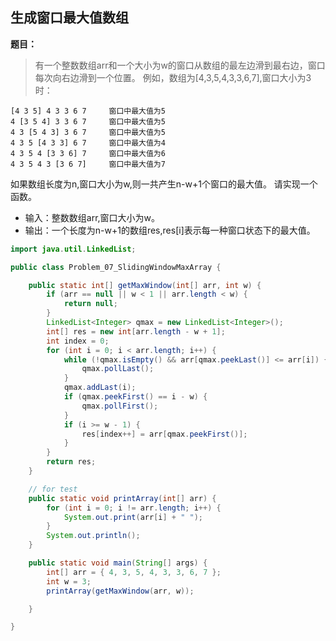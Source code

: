 ## 生成窗口最大值数组

**题目：**
>有一个整数数组arr和一个大小为w的窗口从数组的最左边滑到最右边，窗口每次向右边滑到一个位置。
例如，数组为[4,3,5,4,3,3,6,7],窗口大小为3时：
```
[4 3 5] 4 3 3 6 7     窗口中最大值为5
4 [3 5 4] 3 3 6 7     窗口中最大值为5
4 3 [5 4 3] 3 6 7     窗口中最大值为5
4 3 5 [4 3 3] 6 7     窗口中最大值为4
4 3 5 4 [3 3 6] 7     窗口中最大值为6
4 3 5 4 3 [3 6 7]     窗口中最大值为7
```
如果数组长度为n,窗口大小为w,则一共产生n-w+1个窗口的最大值。
请实现一个函数。
- 输入：整数数组arr,窗口大小为w。
- 输出：一个长度为n-w+1的数组res,res[i]表示每一种窗口状态下的最大值。


```java
import java.util.LinkedList;

public class Problem_07_SlidingWindowMaxArray {

	public static int[] getMaxWindow(int[] arr, int w) {
		if (arr == null || w < 1 || arr.length < w) {
			return null;
		}
		LinkedList<Integer> qmax = new LinkedList<Integer>();
		int[] res = new int[arr.length - w + 1];
		int index = 0;
		for (int i = 0; i < arr.length; i++) {
			while (!qmax.isEmpty() && arr[qmax.peekLast()] <= arr[i]) {
				qmax.pollLast();
			}
			qmax.addLast(i);
			if (qmax.peekFirst() == i - w) {
				qmax.pollFirst();
			}
			if (i >= w - 1) {
				res[index++] = arr[qmax.peekFirst()];
			}
		}
		return res;
	}

	// for test
	public static void printArray(int[] arr) {
		for (int i = 0; i != arr.length; i++) {
			System.out.print(arr[i] + " ");
		}
		System.out.println();
	}

	public static void main(String[] args) {
		int[] arr = { 4, 3, 5, 4, 3, 3, 6, 7 };
		int w = 3;
		printArray(getMaxWindow(arr, w));

	}

}
```